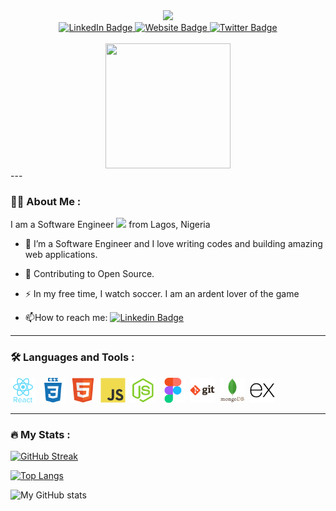 <div id="header" align="center">
  <img src="https://media.giphy.com/media/1sgetPM00wWqJpVUTl/giphy.gif" width="100"/>
  <div id="badges">
  <a href="https://www.linkedin.com/in/mary-shodiya/">
    <img src="https://img.shields.io/badge/LinkedIn-blue?style=for-the-badge&logo=linkedin&logoColor=white" alt="LinkedIn Badge"/>
  </a>
  <a href="https://maryshodiya.netlify.app">
    <img src="https://img.shields.io/badge/Portfolio-purple?style=for-the-badge&logo=browser&logoColor=white" alt="Website Badge"/>
  </a>
  <a href="https://www.twitter.com/addvokeight">
    <img src="https://img.shields.io/badge/Twitter-blue?style=for-the-badge&logo=twitter&logoColor=white" alt="Twitter Badge"/>
  </a>
</div>
  <img src="https://komarev.com/ghpvc/?username=MaryShodiya&style=flat-square&color=blue" alt=""/>
</div>
<div align="center">
  <img src="https://media.giphy.com/media/kKIe6QfHgeL8zZVH6V/giphy.gif" width="200" height="200"/>
</div>
---

### :woman_technologist: About Me :

I am a Software Engineer <img src="https://media.giphy.com/media/WUlplcMpOCEmTGBtBW/giphy.gif" width="30"> from Lagos, Nigeria

- :telescope: I’m a Software Engineer and I love writing codes and building amazing web applications.

- :seedling: Contributing to Open Source.

- :zap: In my free time, I watch soccer. I am an ardent lover of the game

- :mailbox:How to reach me: [![Linkedin Badge](https://img.shields.io/badge/-LinkedIn-blue?style=flat&logo=Linkedin&logoColor=white)](https://www.linkedin.com/in/mary-shodiya)

---

### :hammer_and_wrench: Languages and Tools :

<div>
  
  <img src="https://github.com/devicons/devicon/blob/master/icons/react/react-original-wordmark.svg" title="React" alt="React" width="40" height="40"/>&nbsp;
  <img src="https://github.com/devicons/devicon/blob/master/icons/css3/css3-plain-wordmark.svg"  title="CSS3" alt="CSS" width="40" height="40"/>&nbsp;
  <img src="https://github.com/devicons/devicon/blob/master/icons/html5/html5-original.svg" title="HTML5" alt="HTML" width="40" height="40"/>&nbsp;
  <img src="https://github.com/devicons/devicon/blob/master/icons/javascript/javascript-original.svg" title="JavaScript" alt="JavaScript" width="40" height="40"/>&nbsp;
  <img src="https://github.com/devicons/devicon/blob/master/icons/nodejs/nodejs-original.svg" title="NodeJS" alt="NodeJS" width="40" height="40"/>&nbsp;
  <img src="https://github.com/devicons/devicon/blob/master/icons/figma/figma-original.svg" title="FIGMA" alt="FIGMA" width="40" height="40"/>&nbsp;
  <img src="https://github.com/devicons/devicon/blob/master/icons/git/git-original-wordmark.svg" title="Git" alt="Git" width="40" height="40"/>&nbsp;
  <img src="https://github.com/devicons/devicon/blob/master/icons/mongodb/mongodb-original-wordmark.svg" title="MongoDB" alt="MongoDb" width="40" height="40"/>&nbsp;
<img src="https://github.com/devicons/devicon/blob/master/icons/express/express-original.svg" title="Express" alt="Express" width="40" height="40"/>&nbsp;

</div>

---

### :fire: My Stats :
[![GitHub Streak](http://github-readme-streak-stats.herokuapp.com?user=MaryShodiya&theme=dark&background=000000)](https://git.io/streak-stats)

[![Top Langs](https://github-readme-stats.vercel.app/api/top-langs/?username=MaryShodiya&layout=compact&theme=vision-friendly-dark)](https://github.com/MaryShodiya/github-readme-stats)

![My GitHub stats](https://github-readme-stats.vercel.app/api?username=MaryShodiya&show_icons=true&theme=highcontrast) 


